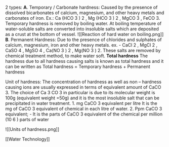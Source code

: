 2 types:
**A**. Temporary / Carbonate hardness:
Caused by the presence of dissolved bicarbonates of calcium, magnesium, and other heavy metals and carbonates of iron. Ex.: Ca (HCO 3 ) 2 , Mg (HCO 3 ) 2 , MgCO 3 , FeCO 3.
Temporary hardness is removed by boiling water.
At boiling temperature of water-soluble salts are converted into insoluble salts which are deposited as a crust at the bottom of vessel.
![[Reaction of hard water on boiling.png]]
**B**. Permanent Hardness:
Due to the presence of chlorides and sulphates of calcium, magnesium, iron and other heavy metals. ex. - CaCl 2 , MgCl 2 , CaSO 4 , MgSO 4 , Ca(NO 3 ) 2 , Mg(NO 3 ) 2. These salts are removed by chemical treatment method, to make water soft.
**Total hardness**
The hardness due to all hardness causing salts is known as total hardness and it can be written as Total hardness = Temporary hardness + Permanent hardness

Unit of hardness:
The concentration of hardness as well as non – hardness causing ions are usually expressed in terms of equivalent amount of CaCO 3. The choice of Ca 3 CO 3 in particular is due to its molecular weight is 100g (equivalent weight =50g) and it is the most insoluble salt that can be precipitated in water treatment.
	1. mg CaCO 3 equivalent per litre
	It is the mg of CaCO 3 equivalent of chemical in each litre of water.
	2. Ppm CaCO 3 equivalent; - It is the parts of CaCO 3 equivalent of the chemical per million (10 6 ) parts of water

![[Units of hardness.png]]

[[Water Technology]]